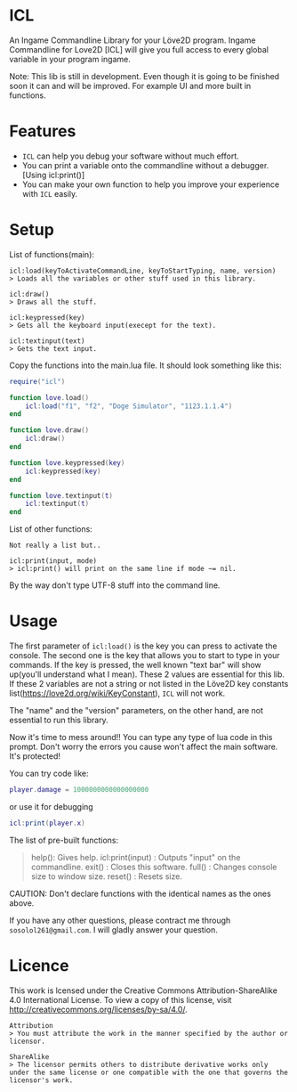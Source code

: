 # ICL
An Ingame Commandline Library for your Löve2D program.
Ingame Commandline for Love2D [ICL] will give you full access to every global variable in your program ingame.

Note: This lib is still in development. Even though it is going to be finished soon it can and will be improved. For example       UI and more built in functions.

# Features
* `ICL` can help you debug your software without much effort.
* You can print a variable onto the commandline without a debugger. [Using icl:print()]
* You can make your own function to help you improve your experience with `ICL` easily.

# Setup
List of functions(main):

	icl:load(keyToActivateCommandLine, keyToStartTyping, name, version)
	> Loads all the variables or other stuff used in this library.

	icl:draw()
	> Draws all the stuff.

	icl:keypressed(key)
	> Gets all the keyboard input(execept for the text).

	icl:textinput(text)
	> Gets the text input.

Copy the functions into the main.lua file. It should look something like this:

``` lua
require("icl")

function love.load()
	icl:load("f1", "f2", "Doge Simulator", "1123.1.1.4")
end

function love.draw()
	icl:draw()
end

function love.keypressed(key)
	icl:keypressed(key)
end

function love.textinput(t)
	icl:textinput(t)
end
```

List of other functions:
	
	Not really a list but..
	
	icl:print(input, mode)
	> icl:print() will print on the same line if mode ~= nil.


By the way don't type UTF-8 stuff into the command line.

# Usage
The first parameter of `icl:load()` is the key you can press to activate the console. The second one is the key that allows you to start to type in your commands. If the key is pressed, the well known "text bar" will show up(you'll understand what I mean). 
These 2 values are essential for this lib. If these 2 variables are not a string or not listed in the Löve2D key constants list(https://love2d.org/wiki/KeyConstant), `ICL` will not work.

The "name" and the "version" parameters, on the other hand, are not essential to run this library.

Now it's time to mess around!! You can type any type of lua code in this prompt. Don't worry the errors you cause won't affect the main software. It's protected!

You can try code like:

```lua
player.damage = 1000000000000000000
```

or use it for debugging

```lua
icl:print(player.x)
```

The list of pre-built functions:
> help(): Gives help.
> icl:print(input) : Outputs \"input\" on the commandline.
> exit() : Closes this software.
> full() : Changes console size to window size.
> reset() : Resets size.

CAUTION: Don't declare functions with the identical names as the ones above.

If you have any other questions, please contract me through `sosolol261@gmail.com`. I will gladly answer your question.

# Licence
This work is lcensed under the Creative Commons Attribution-ShareAlike 4.0 International License. To view a copy of this license, visit http://creativecommons.org/licenses/by-sa/4.0/.

	Attribution
	> You must attribute the work in the manner specified by the author or licensor.

	ShareAlike
	> The licensor permits others to distribute derivative works only under the same license or one compatible with the one that governs the licensor's work.
